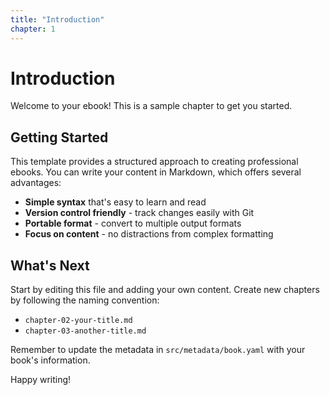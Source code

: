 ```yaml
---
title: "Introduction"
chapter: 1
---
```


# Introduction

Welcome to your ebook! This is a sample chapter to get you started.

## Getting Started

This template provides a structured approach to creating professional ebooks. You can write your content in Markdown, which offers several advantages:

- **Simple syntax** that's easy to learn and read
- **Version control friendly** - track changes easily with Git
- **Portable format** - convert to multiple output formats
- **Focus on content** - no distractions from complex formatting

## What's Next

Start by editing this file and adding your own content. Create new chapters by following the naming convention:

- `chapter-02-your-title.md`
- `chapter-03-another-title.md`

Remember to update the metadata in `src/metadata/book.yaml` with your book's information.

Happy writing!